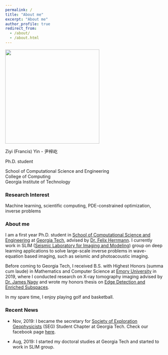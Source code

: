 ```yaml
---
permalink: /
title: "About me"
excerpt: "About me"
author_profile: true
redirect_from: 
  - /about/
  - /about.html
---
```


<img src="http://ziyiyin97.github.io/images/photo.JPG" width="300">

Ziyi (Francis) Yin - 尹梓屹  

Ph.D. student  

School of Computational Science and Engineering  
College of Computing  
Georgia Institute of Technology   

### Research Interest

Machine learning, scientific computing, PDE-constrained optimization, inverse problems

### About me

I am a first year Ph.D. student in [School of Computational Science and Engineering](https://cse.gatech.edu) at [Georgia Tech](https://www.gatech.edu), advised by [Dr. Felix Herrmann](https://www.ece.gatech.edu/faculty-staff-directory/felix-herrmann). I currently work in SLIM ([Seismic Laboratory for Imaging and Modeling](https://slim.gatech.edu)) group on deep learning applications to solve large-scale inverse problems in wave-equation based imaging, such as seismic and photoacoustic imaging.

Before coming to Georgia Tech, I received B.S. with Highest Honors (summa cum laude) in Mathematics and Computer Science at [Emory University](http://www.emory.edu/home/index.html) in 2019, where I conducted research on X-ray tomography imaging advised by [Dr. James Nagy](http://www.mathcs.emory.edu/~nagy/) and wrote my honors thesis on [Edge Detection and Enriched Subspaces](https://etd.library.emory.edu/concern/etds/7w62f916x?locale=en).

In my spare time, I enjoy playing golf and basketball.

### Recent News

* Nov, 2019: I became the secretary for [Society of Exploration Geophysicists](https://seg.org/Education/Student-Early-Career/Student-Chapters/Student-Chapter-Details/student-chapter-listing-details/scID/000000200393) (SEG) Student Chapter at Georgia Tech. Check our facebook page [here](https://www.facebook.com/SEGatGT/?__tn__=kC-R&eid=ARDlPiNX4l2eLF7ONkCI0Lr-LK4ZnblnVfhGlbdgeM5pS8ZZv99zGC4gu7YZ9RFcNrFF5_9JucyoO0mS&hc_ref=ARTyXEhOl66mNgq_SwaPiGGaV4swzPmEa-fJQwAT572Tm7oHO6qMvGnDSRl_tCxtM9o&fref=nf).

* Aug, 2019: I started my doctoral studies at Georgia Tech and started to work in SLIM group.
